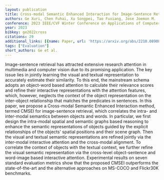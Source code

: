 ```yaml
---
layout: publication
title: Cross-modal Semantic Enhanced Interaction for Image-Sentence Retrieval
authors: Ge Xuri, Chen Fuhai, Xu Songpei, Tao Fuxiang, Jose Joemon M.
conference: 2023 IEEE/CVF Winter Conference on Applications of Computer Vision (WACV)
year: 2023
bibkey: ge2022cross
citations: 29
additional_links: [{name: Paper, url: 'https://arxiv.org/abs/2210.08908'}]
tags: ["Evaluation"]
short_authors: Ge et al.
---
```

Image-sentence retrieval has attracted extensive research attention in
multimedia and computer vision due to its promising application. The key issue
lies in jointly learning the visual and textual representation to accurately
estimate their similarity. To this end, the mainstream schema adopts an
object-word based attention to calculate their relevance scores and refine
their interactive representations with the attention features, which, however,
neglects the context of the object representation on the inter-object
relationship that matches the predicates in sentences. In this paper, we
propose a Cross-modal Semantic Enhanced Interaction method, termed CMSEI for
image-sentence retrieval, which correlates the intra- and inter-modal semantics
between objects and words. In particular, we first design the intra-modal
spatial and semantic graphs based reasoning to enhance the semantic
representations of objects guided by the explicit relationships of the objects'
spatial positions and their scene graph. Then the visual and textual semantic
representations are refined jointly via the inter-modal interactive attention
and the cross-modal alignment. To correlate the context of objects with the
textual context, we further refine the visual semantic representation via the
cross-level object-sentence and word-image based interactive attention.
Experimental results on seven standard evaluation metrics show that the
proposed CMSEI outperforms the state-of-the-art and the alternative approaches
on MS-COCO and Flickr30K benchmarks.
